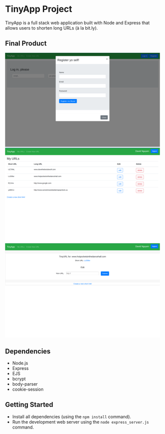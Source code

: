# TinyApp Project

TinyApp is a full stack web application built with Node and Express that allows users to shorten long URLs (à la bit.ly).

## Final Product

!["Registration Page"](/docs/registration.png)
!["All your URLs"](/docs/myURLs.png)
!["Edit a URL"](/docs/editURL.png)

## Dependencies

- Node.js
- Express
- EJS
- bcrypt
- body-parser
- cookie-session

## Getting Started

- Install all dependencies (using the `npm install` command).
- Run the development web server using the `node express_server.js` command.